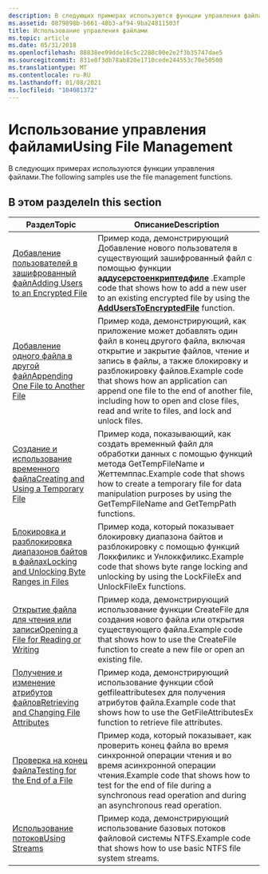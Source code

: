 ```yaml
---
description: В следующих примерах используются функции управления файлами.
ms.assetid: 0879898b-b661-48b3-af94-9ba24811503f
title: Использование управления файлами
ms.topic: article
ms.date: 05/31/2018
ms.openlocfilehash: 88838ee99dde16c5c2288c00e2e2f3b35747dae5
ms.sourcegitcommit: 831e8f3db78ab820e1710cede244553c70e50500
ms.translationtype: MT
ms.contentlocale: ru-RU
ms.lasthandoff: 01/08/2021
ms.locfileid: "104081372"
---
```

# <a name="using-file-management"></a><span data-ttu-id="59f27-103">Использование управления файлами</span><span class="sxs-lookup"><span data-stu-id="59f27-103">Using File Management</span></span>

<span data-ttu-id="59f27-104">В следующих примерах используются функции управления файлами.</span><span class="sxs-lookup"><span data-stu-id="59f27-104">The following samples use the file management functions.</span></span>

## <a name="in-this-section"></a><span data-ttu-id="59f27-105">В этом разделе</span><span class="sxs-lookup"><span data-stu-id="59f27-105">In this section</span></span>



| <span data-ttu-id="59f27-106">Раздел</span><span class="sxs-lookup"><span data-stu-id="59f27-106">Topic</span></span>                                                                                                   | <span data-ttu-id="59f27-107">Описание</span><span class="sxs-lookup"><span data-stu-id="59f27-107">Description</span></span>                                                                                                                                                                                      |
|---------------------------------------------------------------------------------------------------------|--------------------------------------------------------------------------------------------------------------------------------------------------------------------------------------------------|
| [<span data-ttu-id="59f27-108">Добавление пользователей в зашифрованный файл</span><span class="sxs-lookup"><span data-stu-id="59f27-108">Adding Users to an Encrypted File</span></span>](adding-users-to-an-encrypted-file.md)<br/>                   | <span data-ttu-id="59f27-109">Пример кода, демонстрирующий Добавление нового пользователя в существующий зашифрованный файл с помощью функции [**аддусерстоенкриптедфиле**](/windows/desktop/api/Winefs/nf-winefs-adduserstoencryptedfile) .</span><span class="sxs-lookup"><span data-stu-id="59f27-109">Example code that shows how to add a new user to an existing encrypted file by using the [**AddUsersToEncryptedFile**](/windows/desktop/api/Winefs/nf-winefs-adduserstoencryptedfile) function.</span></span><br/>                         |
| [<span data-ttu-id="59f27-110">Добавление одного файла в другой файл</span><span class="sxs-lookup"><span data-stu-id="59f27-110">Appending One File to Another File</span></span>](appending-one-file-to-another-file.md)<br/>                 | <span data-ttu-id="59f27-111">Пример кода, демонстрирующий, как приложение может добавлять один файл в конец другого файла, включая открытие и закрытие файлов, чтение и запись в файлы, а также блокировку и разблокировку файлов.</span><span class="sxs-lookup"><span data-stu-id="59f27-111">Example code that shows how an application can append one file to the end of another file, including how to open and close files, read and write to files, and lock and unlock files.</span></span><br/> |
| [<span data-ttu-id="59f27-112">Создание и использование временного файла</span><span class="sxs-lookup"><span data-stu-id="59f27-112">Creating and Using a Temporary File</span></span>](creating-and-using-a-temporary-file.md)<br/>               | <span data-ttu-id="59f27-113">Пример кода, показывающий, как создать временный файл для обработки данных с помощью функций метода GetTempFileName и Жеттемппас.</span><span class="sxs-lookup"><span data-stu-id="59f27-113">Example code that shows how to create a temporary file for data manipulation purposes by using the GetTempFileName and GetTempPath functions.</span></span><br/>                                         |
| [<span data-ttu-id="59f27-114">Блокировка и разблокировка диапазонов байтов в файлах</span><span class="sxs-lookup"><span data-stu-id="59f27-114">Locking and Unlocking Byte Ranges in Files</span></span>](locking-and-unlocking-byte-ranges-in-files.md)<br/> | <span data-ttu-id="59f27-115">Пример кода, который показывает блокировку диапазона байтов и разблокировку с помощью функций Локкфиликс и Унлоккфиликс.</span><span class="sxs-lookup"><span data-stu-id="59f27-115">Example code that shows byte range locking and unlocking by using the LockFileEx and UnlockFileEx functions.</span></span><br/>                                                                          |
| [<span data-ttu-id="59f27-116">Открытие файла для чтения или записи</span><span class="sxs-lookup"><span data-stu-id="59f27-116">Opening a File for Reading or Writing</span></span>](opening-a-file-for-reading-or-writing.md)<br/>           | <span data-ttu-id="59f27-117">Пример кода, демонстрирующий использование функции CreateFile для создания нового файла или открытия существующего файла.</span><span class="sxs-lookup"><span data-stu-id="59f27-117">Example code that shows how to use the CreateFile function to create a new file or open an existing file.</span></span><br/>                                                                             |
| [<span data-ttu-id="59f27-118">Получение и изменение атрибутов файлов</span><span class="sxs-lookup"><span data-stu-id="59f27-118">Retrieving and Changing File Attributes</span></span>](retrieving-and-changing-file-attributes.md)<br/>       | <span data-ttu-id="59f27-119">Пример кода, демонстрирующий использование функции сбой getfileattributesex для получения атрибутов файла.</span><span class="sxs-lookup"><span data-stu-id="59f27-119">Example code that shows how to use the GetFileAttributesEx function to retrieve file attributes.</span></span><br/>                                                                                      |
| [<span data-ttu-id="59f27-120">Проверка на конец файла</span><span class="sxs-lookup"><span data-stu-id="59f27-120">Testing for the End of a File</span></span>](testing-for-the-end-of-a-file.md)<br/>                           | <span data-ttu-id="59f27-121">Пример кода, который показывает, как проверить конец файла во время синхронной операции чтения и во время асинхронной операции чтения.</span><span class="sxs-lookup"><span data-stu-id="59f27-121">Example code that shows how to test for the end of file during a synchronous read operation and during an asynchronous read operation.</span></span><br/>                                                |
| [<span data-ttu-id="59f27-122">Использование потоков</span><span class="sxs-lookup"><span data-stu-id="59f27-122">Using Streams</span></span>](using-streams.md)<br/>                                                           | <span data-ttu-id="59f27-123">Пример кода, демонстрирующий использование базовых потоков файловой системы NTFS.</span><span class="sxs-lookup"><span data-stu-id="59f27-123">Example code that shows how to use basic NTFS file system streams.</span></span><br/>                                                                                                                    |



 

 

 




